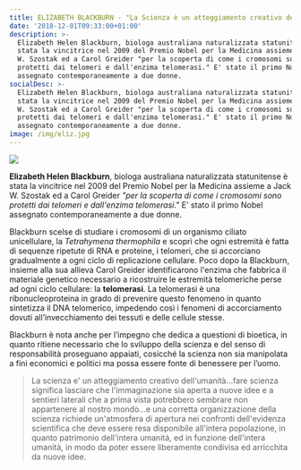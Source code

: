 ```yaml
---
title: ELIZABETH BLACKBURN - "La Scienza è un atteggiamento creativo dell'umanità..."
date: '2018-12-01T09:33:00+01:00'
description: >-
  Elizabeth Helen Blackburn, biologa australiana naturalizzata statunitense è
  stata la vincitrice nel 2009 del Premio Nobel per la Medicina assieme a Jack
  W. Szostak ed a Carol Greider "per la scoperta di come i cromosomi sono
  protetti dai telomeri e dall'enzima telomerasi." E' stato il primo Nobel
  assegnato contemporaneamente a due donne.
socialDesc: >-
  Elizabeth Helen Blackburn, biologa australiana naturalizzata statunitense è
  stata la vincitrice nel 2009 del Premio Nobel per la Medicina assieme a Jack
  W. Szostak ed a Carol Greider "per la scoperta di come i cromosomi sono
  protetti dai telomeri e dall'enzima telomerasi." E' stato il primo Nobel
  assegnato contemporaneamente a due donne.
image: /img/eliz.jpg
---
```

![](/img/eliz.jpg)

**Elizabeth Helen Blackburn**, biologa australiana naturalizzata statunitense è stata la vincitrice nel 2009 del Premio Nobel per la Medicina assieme a Jack W. Szostak ed a Carol Greider _"per la scoperta di come i cromosomi sono protetti dai telomeri e dall'enzima telomerasi."_ E' stato il primo Nobel assegnato contemporaneamente a due donne.

Blackburn scelse di studiare i cromosomi di un organismo ciliato unicellulare, la _Tetrahymena thermophila_ e scoprì che ogni estremità è fatta di sequenze ripetute di RNA e proteine, i telomeri, che si accorciano gradualmente a ogni ciclo di replicazione cellulare. Poco dopo la Blackburn, insieme alla sua allieva Carol Greider identificarono l'enzima che fabbrica il materiale genetico necessario a ricostruire le estremità telomeriche perse ad ogni ciclo cellulare: la **telomerasi**. La telomerasi è una ribonucleoproteina in grado di prevenire questo fenomeno in quanto sintetizza il DNA telomerico, impedendo così i fenomeni di accorciamento dovuti all’invecchiamento dei tessuti e delle cellule stesse. 

Blackburn è nota anche per l’impegno che dedica a questioni di bioetica, in quanto ritiene necessario che lo sviluppo della scienza e del senso di responsabilità proseguano appaiati, cosicché la scienza non sia manipolata a fini economici e politici ma possa essere fonte di benessere per l’uomo.

> La scienza e' un atteggiamento creativo dell'umanità...fare scienza significa lasciare che l'immaginazione sia aperta a nuove idee e a sentieri laterali che a prima vista potrebbero sembrare non appartenere al nostro mondo...e una corretta organizzazione della scienza richiede un'atmosfera di apertura nei confronti dell'evidenza scientifica che deve essere resa disponibile all'intera popolazione, in quanto patrimonio dell'intera umanità, ed in funzione dell'intera umanità, in modo da poter essere liberamente condivisa ed arricchita da nuove idee.
